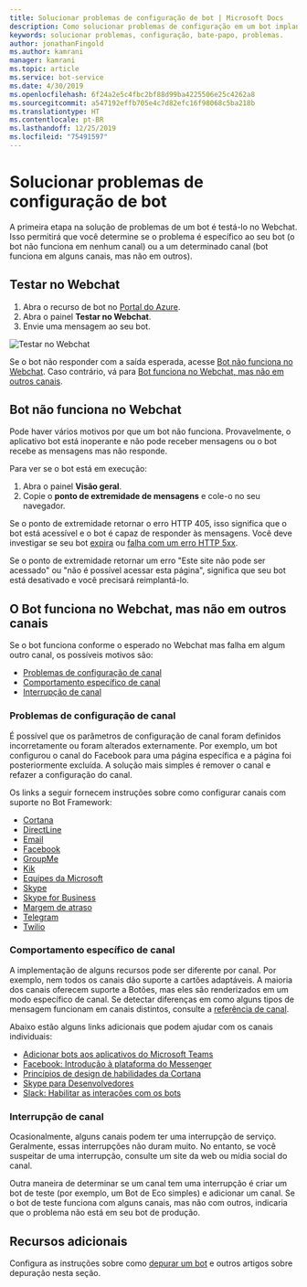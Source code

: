 ```yaml
---
title: Solucionar problemas de configuração de bot | Microsoft Docs
description: Como solucionar problemas de configuração em um bot implantado.
keywords: solucionar problemas, configuração, bate-papo, problemas.
author: jonathanFingold
ms.author: kamrani
manager: kamrani
ms.topic: article
ms.service: bot-service
ms.date: 4/30/2019
ms.openlocfilehash: 6f24a2e5c4fbc2bf88d99ba4225506e25c4262a8
ms.sourcegitcommit: a547192effb705e4c7d82efc16f98068c5ba218b
ms.translationtype: HT
ms.contentlocale: pt-BR
ms.lasthandoff: 12/25/2019
ms.locfileid: "75491597"
---
```

# <a name="troubleshoot-bot-configuration-issues"></a>Solucionar problemas de configuração de bot

A primeira etapa na solução de problemas de um bot é testá-lo no Webchat. Isso permitirá que você determine se o problema é específico ao seu bot (o bot não funciona em nenhum canal) ou a um determinado canal (bot funciona em alguns canais, mas não em outros).

## <a name="test-in-web-chat"></a>Testar no Webchat

1. Abra o recurso de bot no [Portal do Azure](https://portal.azure.com/).
1. Abra o painel **Testar no Webchat**.
1. Envie uma mensagem ao seu bot.

![Testar no Webchat](./media/test-in-webchat.png)

Se o bot não responder com a saída esperada, acesse [Bot não funciona no Webchat](#bot-does-not-work-in-web-chat). Caso contrário, vá para [Bot funciona no Webchat, mas não em outros canais](#bot-works-in-web-chat-but-not-in-other-channels).

## <a name="bot-does-not-work-in-web-chat"></a>Bot não funciona no Webchat

Pode haver vários motivos por que um bot não funciona. Provavelmente, o aplicativo bot está inoperante e não pode receber mensagens ou o bot recebe as mensagens mas não responde.

Para ver se o bot está em execução:

1. Abra o painel **Visão geral**.
1. Copie o **ponto de extremidade de mensagens** e cole-o no seu navegador.

Se o ponto de extremidade retornar o erro HTTP 405, isso significa que o bot está acessível e o bot é capaz de responder às mensagens. Você deve investigar se seu bot [expira](https://github.com/daveta/analytics/blob/master/troubleshooting_timeout.md) ou [falha com um erro HTTP 5xx](bot-service-troubleshoot-500-errors.md).

Se o ponto de extremidade retornar um erro "Este site não pode ser acessado" ou "não é possível acessar esta página", significa que seu bot está desativado e você precisará reimplantá-lo.

## <a name="bot-works-in-web-chat-but-not-in-other-channels"></a>O Bot funciona no Webchat, mas não em outros canais

Se o bot funciona conforme o esperado no Webchat mas falha em algum outro canal, os possíveis motivos são:

- [Problemas de configuração de canal](#channel-configuration-issues)
- [Comportamento específico de canal](#channel-specific-behavior)
- [Interrupção de canal](#channel-outage)

### <a name="channel-configuration-issues"></a>Problemas de configuração de canal

É possível que os parâmetros de configuração de canal foram definidos incorretamente ou foram alterados externamente. Por exemplo, um bot configurou o canal do Facebook para uma página específica e a página foi posteriormente excluída. A solução mais simples é remover o canal e refazer a configuração do canal.

Os links a seguir fornecem instruções sobre como configurar canais com suporte no Bot Framework:

- [Cortana](bot-service-channel-connect-cortana.md)
- [DirectLine](bot-service-channel-connect-directline.md)
- [Email](bot-service-channel-connect-email.md)
- [Facebook](bot-service-channel-connect-facebook.md)
- [GroupMe](bot-service-channel-connect-groupme.md)
- [Kik](bot-service-channel-connect-kik.md)
- [Equipes da Microsoft](https://docs.microsoft.com/microsoftteams/platform/concepts/bots/bots-overview)
- [Skype](bot-service-channel-connect-skype.md)
- [Skype for Business](bot-service-channel-connect-skypeforbusiness.md)
- [Margem de atraso](bot-service-channel-connect-slack.md)
- [Telegram](bot-service-channel-connect-telegram.md)
- [Twilio](bot-service-channel-connect-twilio.md)

### <a name="channel-specific-behavior"></a>Comportamento específico de canal

A implementação de alguns recursos pode ser diferente por canal. Por exemplo, nem todos os canais dão suporte a cartões adaptáveis. A maioria dos canais oferecem suporte a Botões, mas eles são renderizados em um modo específico de canal. Se detectar diferenças em como alguns tipos de mensagem funcionam em canais distintos, consulte a [referência de canal](bot-service-channels-reference.md).

Abaixo estão alguns links adicionais que podem ajudar com os canais individuais:

- [Adicionar bots aos aplicativos do Microsoft Teams](https://docs.microsoft.com/microsoftteams/platform/concepts/bots/bots-overview)
- [Facebook: Introdução à plataforma do Messenger](https://developers.facebook.com/docs/messenger-platform/introduction)
- [Princípios de design de habilidades da Cortana](https://docs.microsoft.com/cortana/skills/design-principles)
- [Skype para Desenvolvedores](https://dev.skype.com/bots)
- [Slack: Habilitar as interações com os bots](https://api.slack.com/bot-users)

### <a name="channel-outage"></a>Interrupção de canal

Ocasionalmente, alguns canais podem ter uma interrupção de serviço. Geralmente, essas interrupções não duram muito. No entanto, se você suspeitar de uma interrupção, consulte um site da web ou mídia social do canal.

Outra maneira de determinar se um canal tem uma interrupção é criar um bot de teste (por exemplo, um Bot de Eco simples) e adicionar um canal. Se o bot de teste funciona com alguns canais, mas não com outros, indicaria que o problema não está em seu bot de produção.

## <a name="additional-resources"></a>Recursos adicionais

Configura as instruções sobre como [depurar um bot](bot-service-debug-bot.md) e outros artigos sobre depuração nesta seção.
